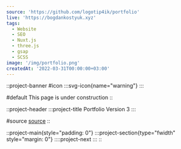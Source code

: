 ```yaml
---
source: 'https://github.com/logotip4ik/portfolio'
live: 'https://bogdankostyuk.xyz'
tags:
  - Website
  - SEO
  - Nuxt.js
  - three.js
  - gsap
  - SCSS
image: '/img/portfolio.png'
createdAt: '2022-03-31T00:00:00+03:00'
---
```


::project-banner
#icon
:::svg-icon{name="warning"}
:::

#default
This page is under construction
::

::project-header
:::project-title
Portfolio Version 3
:::

#source
[source](https://github.com/logotip4ik/portfolio)
::

::project-main{style="padding: 0"}
:::project-section{type="fwidth" style="margin: 0"}
::::project-next
:::
::
